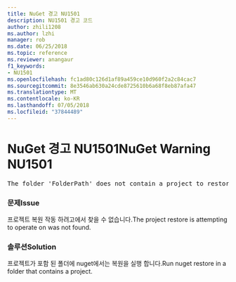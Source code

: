 ```yaml
---
title: NuGet 경고 NU1501
description: NU1501 경고 코드
author: zhili1208
ms.author: lzhi
manager: rob
ms.date: 06/25/2018
ms.topic: reference
ms.reviewer: anangaur
f1_keywords:
- NU1501
ms.openlocfilehash: fc1ad80c126d1af89a459ce10d960f2a2c84cac7
ms.sourcegitcommit: 8e3546ab630a24cde8725610b6a68f8eb87afa47
ms.translationtype: MT
ms.contentlocale: ko-KR
ms.lasthandoff: 07/05/2018
ms.locfileid: "37844489"
---
```

# <a name="nuget-warning-nu1501"></a><span data-ttu-id="813d9-103">NuGet 경고 NU1501</span><span class="sxs-lookup"><span data-stu-id="813d9-103">NuGet Warning NU1501</span></span>

<pre>The folder 'FolderPath' does not contain a project to restore.</pre>


### <a name="issue"></a><span data-ttu-id="813d9-104">문제</span><span class="sxs-lookup"><span data-stu-id="813d9-104">Issue</span></span>
<span data-ttu-id="813d9-105">프로젝트 복원 작동 하려고에서 찾을 수 없습니다.</span><span class="sxs-lookup"><span data-stu-id="813d9-105">The project restore is attempting to operate on was not found.</span></span> 

### <a name="solution"></a><span data-ttu-id="813d9-106">솔루션</span><span class="sxs-lookup"><span data-stu-id="813d9-106">Solution</span></span>
<span data-ttu-id="813d9-107">프로젝트가 포함 된 폴더에 nuget에서는 복원을 실행 합니다.</span><span class="sxs-lookup"><span data-stu-id="813d9-107">Run nuget restore in a folder that contains a project.</span></span> 
